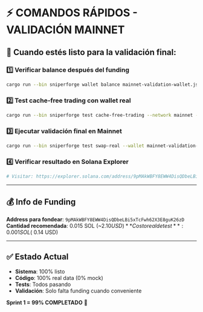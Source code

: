 # ⚡ COMANDOS RÁPIDOS - VALIDACIÓN MAINNET

## 🚀 Cuando estés listo para la validación final:

### 1️⃣ Verificar balance después del funding
```bash
cargo run --bin sniperforge wallet balance mainnet-validation-wallet.json
```

### 2️⃣ Test cache-free trading con wallet real
```bash
cargo run --bin sniperforge test cache-free-trading --network mainnet --wallet mainnet-validation-wallet.json
```

### 3️⃣ Ejecutar validación final en Mainnet
```bash
cargo run --bin sniperforge test swap-real --wallet mainnet-validation-wallet.json --network mainnet --amount 0.001 --confirm
```

### 4️⃣ Verificar resultado en Solana Explorer
```bash
# Visitar: https://explorer.solana.com/address/9pMAkWBFY8EWW4DisQDbeLBi5xTcFwh62X3E8guK26zD
```

---

## 💰 Info de Funding

**Address para fondear**: `9pMAkWBFY8EWW4DisQDbeLBi5xTcFwh62X3E8guK26zD`  
**Cantidad recomendada**: 0.015 SOL (~$2.10 USD)  
**Costo real de test**: 0.001 SOL (~$0.14 USD)  

---

## ✅ Estado Actual

- **Sistema**: 100% listo
- **Código**: 100% real data (0% mock)
- **Tests**: Todos pasando 
- **Validación**: Solo falta funding cuando conveniente

**Sprint 1 = 99% COMPLETADO** 🎯
